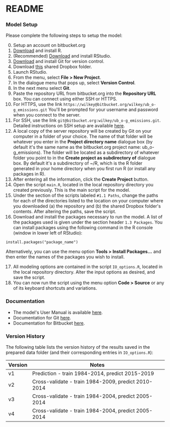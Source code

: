 # README #

### Model Setup ###

Please complete the following steps to setup the model:

0. Setup an account on bitbucket.org
1. [Download](http://www.r-project.org/) and install R.
2. (Recommended) [Download](http://www.rstudio.com/products/rstudio/download/) and install RStudio.
3. [Download](http://git-scm.com/downloads) and install Git for version control.
4. Download [this](https://www.dropbox.com/sh/m8rqvurad4wuzyr/AAANOLPsDGr6m5UFkrdtf24Ga?dl=0) shared Dropbox folder.
5. Launch RStudio.
6. From the menu, select **File > New Project**.
7. In the dialogue menu that pops up, select **Version Control**.
8. In the next menu select **Git**.
9. Paste the repository URL from bitbucket.org into the **Repository URL** box. You can connect using either SSH or HTTPS.
10. For HTTPS, use the link `https://wilkey@bitbucket.org/wilkey/ub_o-g_emissions.git` You'll be prompted for your username and password when you connect to the server.
11. For SSH, use the link `git@bitbucket.org:wilkey/ub_o-g_emissions.git`. Detailed instructions on SSH setup are available [here](https://confluence.atlassian.com/display/BITBUCKET/Set+up+SSH+for+Git).
12. A local copy of the server repository will be created by Git on your computer in a folder of your choice. The name of that folder will be whatever you enter in the **Project directory name** dialogue box (by default it's the same name as the bitbucket.org project name: ub_o-g_emissions). The folder will be located as a subdirectory of whatever folder you point to in the **Create project as subdirectory of** dialogue box. By default it's a subdirectory of ~/R, which is the R folder generated in your home directory when you first run R (or install any packages in R).
13. After entering all the information, click the **Create Project** button.
14. Open the script `main.R`, located in the local repository directory you created previously. This is the main script for the model.
15. Under the section of the scripts labeled `#1.1 Paths`, change the paths for each of the directories listed to the location on your computer where you downloaded (a) the repository and (b) the shared Dropbox folder's contents. After altering the paths, save the script.
16. Download and install the packages necessary to run the model. A list of the packages used is given under the section header `1.3 Packages`. You can install packages using the following command in the R console (window in lower left of RStudio):

```
install.packages("package_name")
```

   Alternatively, you can use the menu option **Tools > Install Packages...** and then enter the names of the packages you wish to install.

17. All modeling options are contained in the script `IO_options.R`, located in the local repository directory. Alter the input options as desired, and save the script.
18. You can now run the script using the menu option **Code > Source** or any of its keyboard shortcuts and variations.

### Documentation ###

* The model's User Manual is available [here](https://www.dropbox.com/s/1votw5ndec6yqz7/User%20Manual%20for%20Uinta%20Basin%20Oil%20and%20Gas%20Production%20Model.pdf?dl=0).
* Documentation for Git [here](http://git-scm.com/doc).
* Documentation for Bitbucket [here](https://confluence.atlassian.com/x/bgozDQ).

### Version History ###

The following table lists the version history of the results saved in the prepared data folder (and their corresponding entries in `IO_options.R`):

| Version | Notes                                               |
|---------|-----------------------------------------------------|
| v1      | Prediction - train 1984-2014, predict 2015-2019     |
| v2      | Cross-validate - train 1984-2009, predict 2010-2014 |
| v3      | Cross-validate - train 1984-2004, predict 2005-2014 |
| v4      | Cross-validate - train 1984-2004, predict 2005-2014 |